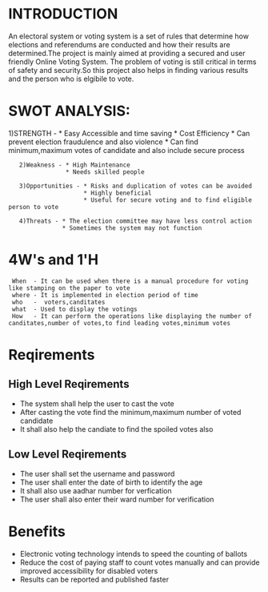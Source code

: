 # INTRODUCTION
An electoral system or voting system is a set of rules that determine how elections and referendums are conducted and how their results are determined.The project is mainly aimed at providing a secured and user friendly Online Voting System. The problem of voting is still critical in terms of safety and security.So this project also helps in finding various results and the person who is elgibile to vote. 
# SWOT ANALYSIS:
   1)STRENGTH - * Easy Accessible and time saving
                    * Cost Efficiency
                    * Can prevent election fraudulence and also violence
                    * Can find minimum,maximum votes of candidate and also include secure process
             
       2)Weakness - * High Maintenance
                    * Needs skilled people
             
       3)Opportunities - * Risks and duplication of votes can be avoided
                         * Highly beneficial
                         * Useful for secure voting and to find eligible person to vote
                  
       4)Threats - * The election committee may have less control action 
                   * Sometimes the system may not function

# 4W's and 1'H
     When  - It can be used when there is a manual procedure for voting like stamping on the paper to vote
     where - It is implemented in election period of time
     who   -  voters,canditates
     what  - Used to display the votings
     How   - It can perform the operations like displaying the number of canditates,number of votes,to find leading votes,minimum votes
 
# Reqirements
## High Level Reqirements
* The system shall help the user to cast the vote
* After casting the vote find the minimum,maximum number of voted candidate
* It shall also help the candiate to find the spoiled votes also

## Low Level Reqirements
* The user shall set the username and password
* The user shall enter the date of birth to identify the age 
* It shall also use aadhar number for verfication
* The user shall also enter their ward number for verification


# Benefits
* Electronic voting technology intends to speed the counting of ballots
* Reduce the cost of paying staff to count votes manually and can provide improved accessibility for disabled voters
* Results can be reported and published faster


  
    
  
  
